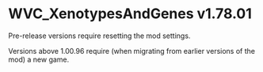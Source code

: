 # WVC_XenotypesAndGenes v1.78.01
 
Pre-release versions require resetting the mod settings.

Versions above 1.00.96 require (when migrating from earlier versions of the mod) a new game.